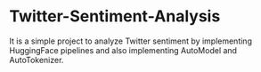# Twitter-Sentiment-Analysis
It is a simple project to analyze Twitter sentiment by implementing HuggingFace pipelines and also implementing AutoModel and AutoTokenizer.
